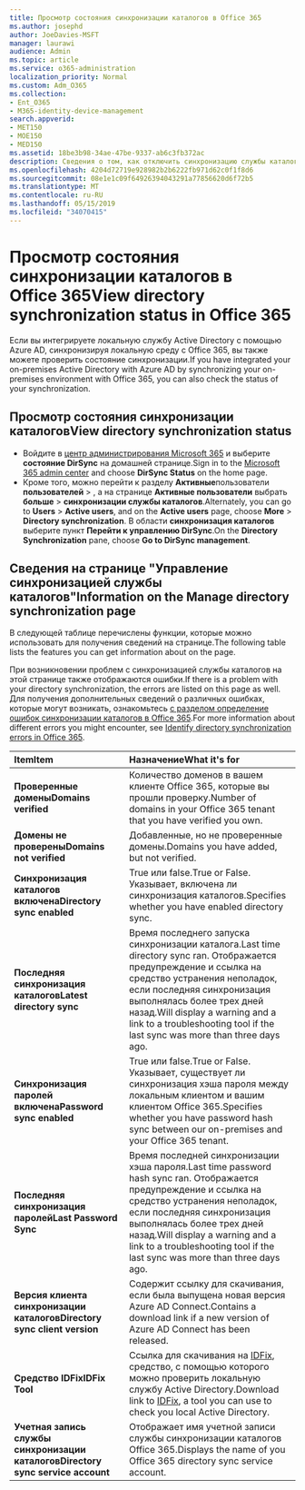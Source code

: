 ```yaml
---
title: Просмотр состояния синхронизации каталогов в Office 365
ms.author: josephd
author: JoeDavies-MSFT
manager: laurawi
audience: Admin
ms.topic: article
ms.service: o365-administration
localization_priority: Normal
ms.custom: Adm_O365
ms.collection:
- Ent_O365
- M365-identity-device-management
search.appverid:
- MET150
- MOE150
- MED150
ms.assetid: 18be3b98-34ae-47be-9337-ab6c3fb372ac
description: Сведения о том, как отключить синхронизацию службы каталогов. Вы также можете просмотреть его состояние.
ms.openlocfilehash: 4204d72719e928982b2b6222fb971d62c0f1f8d6
ms.sourcegitcommit: 08e1e1c09f64926394043291a77856620d6f72b5
ms.translationtype: MT
ms.contentlocale: ru-RU
ms.lasthandoff: 05/15/2019
ms.locfileid: "34070415"
---
```

# <a name="view-directory-synchronization-status-in-office-365"></a><span data-ttu-id="fa8d7-104">Просмотр состояния синхронизации каталогов в Office 365</span><span class="sxs-lookup"><span data-stu-id="fa8d7-104">View directory synchronization status in Office 365</span></span>

<span data-ttu-id="fa8d7-105">Если вы интегрируете локальную службу Active Directory с помощью Azure AD, синхронизируя локальную среду с Office 365, вы также можете проверить состояние синхронизации.</span><span class="sxs-lookup"><span data-stu-id="fa8d7-105">If you have integrated your on-premises Active Directory with Azure AD by synchronizing your on-premises environment with Office 365, you can also check the status of your synchronization.</span></span>
  
## <a name="view-directory-synchronization-status"></a><span data-ttu-id="fa8d7-106">Просмотр состояния синхронизации каталогов</span><span class="sxs-lookup"><span data-stu-id="fa8d7-106">View directory synchronization status</span></span>

- <span data-ttu-id="fa8d7-107">Войдите в [центр администрирования Microsoft 365](https://admin.microsoft.com) и выберите **состояние DirSync** на домашней странице.</span><span class="sxs-lookup"><span data-stu-id="fa8d7-107">Sign in to the [Microsoft 365 admin center](https://admin.microsoft.com) and choose **DirSync Status** on the home page.</span></span>
- <span data-ttu-id="fa8d7-108">Кроме того, можно перейти к разделу **Активные**пользователи **пользователей** \> , а на странице **Активные пользователи** выбрать **больше** \> **синхронизации службы каталогов**.</span><span class="sxs-lookup"><span data-stu-id="fa8d7-108">Alternately, you can go to **Users** \> **Active users**, and on the **Active users** page, choose **More** \> **Directory synchronization**.</span></span> <span data-ttu-id="fa8d7-109">В области **синхронизация каталогов** выберите пункт **Перейти к управлению DirSync**.</span><span class="sxs-lookup"><span data-stu-id="fa8d7-109">On the **Directory Synchronization** pane, choose **Go to DirSync management**.</span></span>

## <a name="information-on-the-manage-directory-synchronization-page"></a><span data-ttu-id="fa8d7-110">Сведения на странице "Управление синхронизацией службы каталогов"</span><span class="sxs-lookup"><span data-stu-id="fa8d7-110">Information on the Manage directory synchronization page</span></span>

<span data-ttu-id="fa8d7-111">В следующей таблице перечислены функции, которые можно использовать для получения сведений на странице.</span><span class="sxs-lookup"><span data-stu-id="fa8d7-111">The following table lists the features you can get information about on the page.</span></span>
  
<span data-ttu-id="fa8d7-112">При возникновении проблем с синхронизацией службы каталогов на этой странице также отображаются ошибки.</span><span class="sxs-lookup"><span data-stu-id="fa8d7-112">If there is a problem with your directory synchronization, the errors are listed on this page as well.</span></span> <span data-ttu-id="fa8d7-113">Для получения дополнительных сведений о различных ошибках, которые могут возникать, ознакомьтесь [с разделом определение ошибок синхронизации каталогов в Office 365](identify-directory-synchronization-errors.md).</span><span class="sxs-lookup"><span data-stu-id="fa8d7-113">For more information about different errors you might encounter, see [Identify directory synchronization errors in Office 365](identify-directory-synchronization-errors.md).</span></span>
  
|<span data-ttu-id="fa8d7-114">**Item**</span><span class="sxs-lookup"><span data-stu-id="fa8d7-114">**Item**</span></span>|<span data-ttu-id="fa8d7-115">**Назначение**</span><span class="sxs-lookup"><span data-stu-id="fa8d7-115">**What it's for**</span></span>|
|:-----|:-----|
|<span data-ttu-id="fa8d7-116">**Проверенные домены**</span><span class="sxs-lookup"><span data-stu-id="fa8d7-116">**Domains verified**</span></span> | <span data-ttu-id="fa8d7-117">Количество доменов в вашем клиенте Office 365, которые вы прошли проверку.</span><span class="sxs-lookup"><span data-stu-id="fa8d7-117">Number of domains in your Office 365 tenant that you have verified you own.</span></span> |
|<span data-ttu-id="fa8d7-118">**Домены не проверены**</span><span class="sxs-lookup"><span data-stu-id="fa8d7-118">**Domains not verified**</span></span> | <span data-ttu-id="fa8d7-119">Добавленные, но не проверенные домены.</span><span class="sxs-lookup"><span data-stu-id="fa8d7-119">Domains you have added, but not verified.</span></span> |
|<span data-ttu-id="fa8d7-120">**Синхронизация каталогов включена**</span><span class="sxs-lookup"><span data-stu-id="fa8d7-120">**Directory sync enabled**</span></span> |<span data-ttu-id="fa8d7-121">True или false.</span><span class="sxs-lookup"><span data-stu-id="fa8d7-121">True or False.</span></span> <span data-ttu-id="fa8d7-122">Указывает, включена ли синхронизация каталогов.</span><span class="sxs-lookup"><span data-stu-id="fa8d7-122">Specifies whether you have enabled directory sync.</span></span> |
|<span data-ttu-id="fa8d7-123">**Последняя синхронизация каталогов**</span><span class="sxs-lookup"><span data-stu-id="fa8d7-123">**Latest directory sync**</span></span> | <span data-ttu-id="fa8d7-124">Время последнего запуска синхронизации каталога.</span><span class="sxs-lookup"><span data-stu-id="fa8d7-124">Last time directory sync ran.</span></span> <span data-ttu-id="fa8d7-125">Отображается предупреждение и ссылка на средство устранения неполадок, если последняя синхронизация выполнялась более трех дней назад.</span><span class="sxs-lookup"><span data-stu-id="fa8d7-125">Will display a warning and a link to a troubleshooting tool if the last sync was more than three days ago.</span></span> |
|<span data-ttu-id="fa8d7-126">**Синхронизация паролей включена**</span><span class="sxs-lookup"><span data-stu-id="fa8d7-126">**Password sync enabled**</span></span> | <span data-ttu-id="fa8d7-127">True или false.</span><span class="sxs-lookup"><span data-stu-id="fa8d7-127">True or False.</span></span> <span data-ttu-id="fa8d7-128">Указывает, существует ли синхронизация хэша пароля между локальным клиентом и вашим клиентом Office 365.</span><span class="sxs-lookup"><span data-stu-id="fa8d7-128">Specifies whether you have password hash sync between our on-premises and your Office 365 tenant.</span></span> |
|<span data-ttu-id="fa8d7-129">**Последняя синхронизация паролей**</span><span class="sxs-lookup"><span data-stu-id="fa8d7-129">**Last Password Sync**</span></span> | <span data-ttu-id="fa8d7-130">Время последней синхронизации хэша пароля.</span><span class="sxs-lookup"><span data-stu-id="fa8d7-130">Last time password hash sync ran.</span></span> <span data-ttu-id="fa8d7-131">Отображается предупреждение и ссылка на средство устранения неполадок, если последняя синхронизация выполнялась более трех дней назад.</span><span class="sxs-lookup"><span data-stu-id="fa8d7-131">Will display a warning and a link to a troubleshooting tool if the last sync was more than three days ago.</span></span> |
|<span data-ttu-id="fa8d7-132">**Версия клиента синхронизации каталогов**</span><span class="sxs-lookup"><span data-stu-id="fa8d7-132">**Directory sync client version**</span></span> | <span data-ttu-id="fa8d7-133">Содержит ссылку для скачивания, если была выпущена новая версия Azure AD Connect.</span><span class="sxs-lookup"><span data-stu-id="fa8d7-133">Contains a download link if a new version of Azure AD Connect has been released.</span></span> |
|<span data-ttu-id="fa8d7-134">**Средство IDFix**</span><span class="sxs-lookup"><span data-stu-id="fa8d7-134">**IDFix Tool**</span></span> | <span data-ttu-id="fa8d7-135">Ссылка для скачивания на [IDFix](install-and-run-idfix.md), средство, с помощью которого можно проверить локальную службу Active Directory.</span><span class="sxs-lookup"><span data-stu-id="fa8d7-135">Download link to [IDFix](install-and-run-idfix.md), a tool you can use to check you local Active Directory.</span></span> |
|<span data-ttu-id="fa8d7-136">**Учетная запись службы синхронизации каталогов**</span><span class="sxs-lookup"><span data-stu-id="fa8d7-136">**Directory sync service account**</span></span> | <span data-ttu-id="fa8d7-137">Отображает имя учетной записи службы синхронизации каталогов Office 365.</span><span class="sxs-lookup"><span data-stu-id="fa8d7-137">Displays the name of you Office 365 directory sync service account.</span></span> |